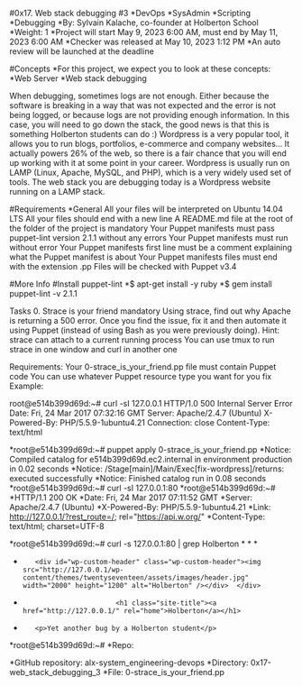#0x17. Web stack debugging #3
*DevOps
*SysAdmin
*Scripting
*Debugging
*By: Sylvain Kalache, co-founder at Holberton School
*Weight: 1
*Project will start May 9, 2023 6:00 AM, must end by May 11, 2023 6:00 AM
*Checker was released at May 10, 2023 1:12 PM
*An auto review will be launched at the deadline

#Concepts
*For this project, we expect you to look at these concepts:
*Web Server
*Web stack debugging

When debugging, sometimes logs are not enough. Either because the software is breaking in a way that was not expected and the error is not being logged, or because logs are not providing enough information. In this case, you will need to go down the stack, the good news is that this is something Holberton students can do :)
Wordpress is a very popular tool, it allows you to run blogs, portfolios, e-commerce and company websites… It actually powers 26% of the web, so there is a fair chance that you will end up working with it at some point in your career.
Wordpress is usually run on LAMP (Linux, Apache, MySQL, and PHP), which is a very widely used set of tools.
The web stack you are debugging today is a Wordpress website running on a LAMP stack.

#Requirements
*General
All your files will be interpreted on Ubuntu 14.04 LTS
All your files should end with a new line
A README.md file at the root of the folder of the project is mandatory
Your Puppet manifests must pass puppet-lint version 2.1.1 without any errors
Your Puppet manifests must run without error
Your Puppet manifests first line must be a comment explaining what the Puppet manifest is about
Your Puppet manifests files must end with the extension .pp
Files will be checked with Puppet v3.4

#More Info
#Install puppet-lint
*$ apt-get install -y ruby
*$ gem install puppet-lint -v 2.1.1

Tasks
0. Strace is your friend
mandatory
Using strace, find out why Apache is returning a 500 error. Once you find the issue, fix it and then automate it using Puppet (instead of using Bash as you were previously doing).
Hint:
strace can attach to a current running process
You can use tmux to run strace in one window and curl in another one

Requirements:
Your 0-strace_is_your_friend.pp file must contain Puppet code
You can use whatever Puppet resource type you want for you fix
Example:

root@e514b399d69d:~# curl -sI 127.0.0.1
HTTP/1.0 500 Internal Server Error
Date: Fri, 24 Mar 2017 07:32:16 GMT
Server: Apache/2.4.7 (Ubuntu)
X-Powered-By: PHP/5.5.9-1ubuntu4.21
Connection: close
Content-Type: text/html

*root@e514b399d69d:~# puppet apply 0-strace_is_your_friend.pp
*Notice: Compiled catalog for e514b399d69d.ec2.internal in environment production in 0.02 seconds
*Notice: /Stage[main]/Main/Exec[fix-wordpress]/returns: executed successfully
*Notice: Finished catalog run in 0.08 seconds
*root@e514b399d69d:~# curl -sI 127.0.0.1:80
*root@e514b399d69d:~#
*HTTP/1.1 200 OK
*Date: Fri, 24 Mar 2017 07:11:52 GMT
*Server: Apache/2.4.7 (Ubuntu)
*X-Powered-By: PHP/5.5.9-1ubuntu4.21
*Link: <http://127.0.0.1/?rest_route=/>; rel="https://api.w.org/"
*Content-Type: text/html; charset=UTF-8

*root@e514b399d69d:~# curl -s 127.0.0.1:80 | grep Holberton
*<title>Holberton &#8211; Just another WordPress site</title>
*<link rel="alternate" type="application/rss+xml" title="Holberton &raquo; Feed" href="http://127.0.0.1/?feed=rss2" />
*<link rel="alternate" type="application/rss+xml" title="Holberton &raquo; Comments Feed" href="http://127.0.0.1/?feed=comments-rss2" />
*        <div id="wp-custom-header" class="wp-custom-header"><img src="http://127.0.0.1/wp-content/themes/twentyseventeen/assets/images/header.jpg" width="2000" height="1200" alt="Holberton" /></div>  </div>
*                            <h1 class="site-title"><a href="http://127.0.0.1/" rel="home">Holberton</a></h1>
*        <p>Yet another bug by a Holberton student</p>
*root@e514b399d69d:~#
*Repo:

*GitHub repository: alx-system_engineering-devops
*Directory: 0x17-web_stack_debugging_3
*File: 0-strace_is_your_friend.pp
